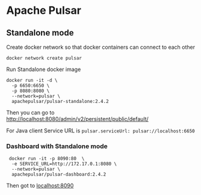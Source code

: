 # Apache Pulsar

## Standalone mode
Create docker network so that docker containers can connect to each other
```
docker network create pulsar
```

Run Standalone docker image
```
docker run -it -d \
  -p 6650:6650 \
  -p 8080:8080 \
  --network=pulsar \
  apachepulsar/pulsar-standalone:2.4.2
```
Then you can go to [http://localhost:8080/admin/v2/persistent/public/default/](http://localhost:8080/admin/v2/persistent/public/default/)

For Java client Service URL is `pulsar.serviceUrl: pulsar://localhost:6650`

### Dashboard with Standalone mode
```
 docker run -it -p 8090:80  \
  -e SERVICE_URL=http://172.17.0.1:8080 \
  --network=pulsar \
  apachepulsar/pulsar-dashboard:2.4.2
```
Then got to [localhost:8090](localhost:8090)

